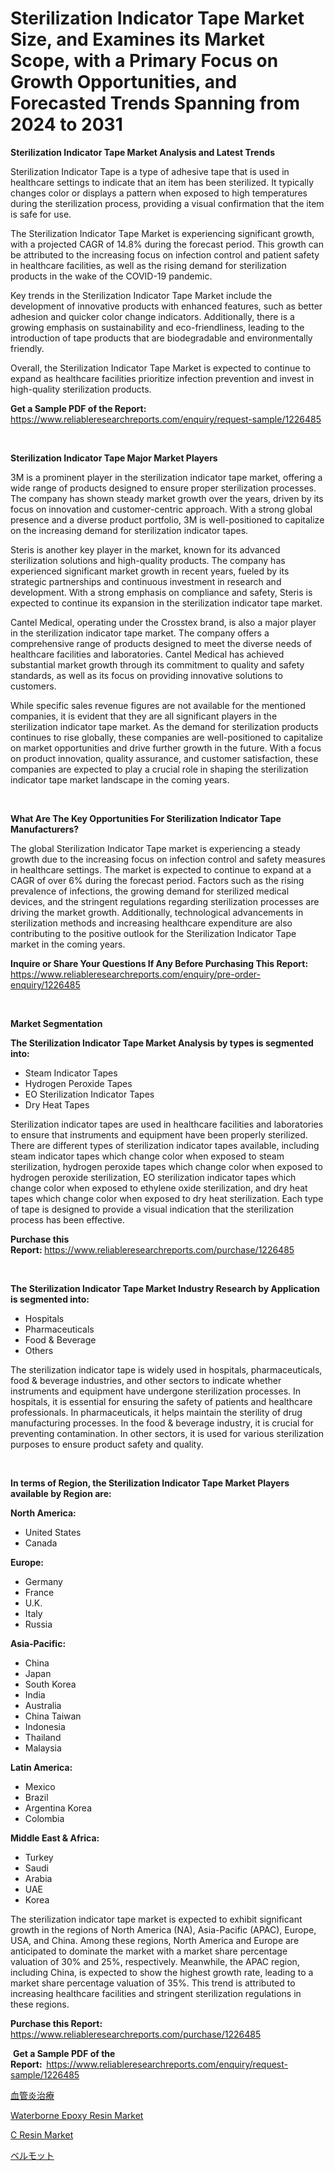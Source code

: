 <p><h1>Sterilization Indicator Tape Market Size, and Examines its Market Scope, with a Primary Focus on Growth Opportunities, and Forecasted Trends Spanning from 2024 to 2031</h1></p><p><strong>Sterilization Indicator Tape Market Analysis and Latest Trends</strong></p>
<p><p>Sterilization Indicator Tape is a type of adhesive tape that is used in healthcare settings to indicate that an item has been sterilized. It typically changes color or displays a pattern when exposed to high temperatures during the sterilization process, providing a visual confirmation that the item is safe for use.</p><p>The Sterilization Indicator Tape Market is experiencing significant growth, with a projected CAGR of 14.8% during the forecast period. This growth can be attributed to the increasing focus on infection control and patient safety in healthcare facilities, as well as the rising demand for sterilization products in the wake of the COVID-19 pandemic.</p><p>Key trends in the Sterilization Indicator Tape Market include the development of innovative products with enhanced features, such as better adhesion and quicker color change indicators. Additionally, there is a growing emphasis on sustainability and eco-friendliness, leading to the introduction of tape products that are biodegradable and environmentally friendly.</p><p>Overall, the Sterilization Indicator Tape Market is expected to continue to expand as healthcare facilities prioritize infection prevention and invest in high-quality sterilization products.</p></p>
<p><strong>Get a Sample PDF of the Report:&nbsp;</strong> <a href="https://www.reliableresearchreports.com/enquiry/request-sample/1226485">https://www.reliableresearchreports.com/enquiry/request-sample/1226485</a></p>
<p>&nbsp;</p>
<p><strong>Sterilization Indicator Tape Major Market Players</strong></p>
<p><p>3M is a prominent player in the sterilization indicator tape market, offering a wide range of products designed to ensure proper sterilization processes. The company has shown steady market growth over the years, driven by its focus on innovation and customer-centric approach. With a strong global presence and a diverse product portfolio, 3M is well-positioned to capitalize on the increasing demand for sterilization indicator tapes.</p><p>Steris is another key player in the market, known for its advanced sterilization solutions and high-quality products. The company has experienced significant market growth in recent years, fueled by its strategic partnerships and continuous investment in research and development. With a strong emphasis on compliance and safety, Steris is expected to continue its expansion in the sterilization indicator tape market.</p><p>Cantel Medical, operating under the Crosstex brand, is also a major player in the sterilization indicator tape market. The company offers a comprehensive range of products designed to meet the diverse needs of healthcare facilities and laboratories. Cantel Medical has achieved substantial market growth through its commitment to quality and safety standards, as well as its focus on providing innovative solutions to customers.</p><p>While specific sales revenue figures are not available for the mentioned companies, it is evident that they are all significant players in the sterilization indicator tape market. As the demand for sterilization products continues to rise globally, these companies are well-positioned to capitalize on market opportunities and drive further growth in the future. With a focus on product innovation, quality assurance, and customer satisfaction, these companies are expected to play a crucial role in shaping the sterilization indicator tape market landscape in the coming years.</p></p>
<p>&nbsp;</p>
<p><strong>What Are The Key Opportunities For Sterilization Indicator Tape Manufacturers?</strong></p>
<p><p>The global Sterilization Indicator Tape market is experiencing a steady growth due to the increasing focus on infection control and safety measures in healthcare settings. The market is expected to continue to expand at a CAGR of over 6% during the forecast period. Factors such as the rising prevalence of infections, the growing demand for sterilized medical devices, and the stringent regulations regarding sterilization processes are driving the market growth. Additionally, technological advancements in sterilization methods and increasing healthcare expenditure are also contributing to the positive outlook for the Sterilization Indicator Tape market in the coming years.</p></p>
<p><strong>Inquire or Share Your Questions If Any Before Purchasing This Report:</strong> <a href="https://www.reliableresearchreports.com/enquiry/pre-order-enquiry/1226485">https://www.reliableresearchreports.com/enquiry/pre-order-enquiry/1226485</a></p>
<p>&nbsp;</p>
<p><strong>Market Segmentation</strong></p>
<p><strong>The Sterilization Indicator Tape Market Analysis by types is segmented into:</strong></p>
<p><ul><li>Steam Indicator Tapes</li><li>Hydrogen Peroxide Tapes</li><li>EO Sterilization Indicator Tapes</li><li>Dry Heat Tapes</li></ul></p>
<p><p>Sterilization indicator tapes are used in healthcare facilities and laboratories to ensure that instruments and equipment have been properly sterilized. There are different types of sterilization indicator tapes available, including steam indicator tapes which change color when exposed to steam sterilization, hydrogen peroxide tapes which change color when exposed to hydrogen peroxide sterilization, EO sterilization indicator tapes which change color when exposed to ethylene oxide sterilization, and dry heat tapes which change color when exposed to dry heat sterilization. Each type of tape is designed to provide a visual indication that the sterilization process has been effective.</p></p>
<p><strong>Purchase this Report:&nbsp;</strong><a href="https://www.reliableresearchreports.com/purchase/1226485">https://www.reliableresearchreports.com/purchase/1226485</a></p>
<p>&nbsp;</p>
<p><strong>The Sterilization Indicator Tape Market Industry Research by Application is segmented into:</strong></p>
<p><ul><li>Hospitals</li><li>Pharmaceuticals</li><li>Food & Beverage</li><li>Others</li></ul></p>
<p><p>The sterilization indicator tape is widely used in hospitals, pharmaceuticals, food & beverage industries, and other sectors to indicate whether instruments and equipment have undergone sterilization processes. In hospitals, it is essential for ensuring the safety of patients and healthcare professionals. In pharmaceuticals, it helps maintain the sterility of drug manufacturing processes. In the food & beverage industry, it is crucial for preventing contamination. In other sectors, it is used for various sterilization purposes to ensure product safety and quality.</p></p>
<p>&nbsp;</p>
<p><strong>In terms of Region, the Sterilization Indicator Tape Market Players available by Region are:</strong></p>
<p>
    <p> <strong> North America: </strong>
        <ul>
            <li>United States</li>
            <li>Canada</li>
        </ul>
        </p> 
    <p> <strong> Europe: </strong>
        <ul>
            <li>Germany</li>
            <li>France</li>
            <li>U.K.</li>
            <li>Italy</li>
            <li>Russia</li>
        </ul>
        </p> 
    <p> <strong> Asia-Pacific: </strong>
        <ul>
            <li>China</li>
            <li>Japan</li>
            <li>South Korea</li>
            <li>India</li>
            <li>Australia</li>
            <li>China Taiwan</li>
            <li>Indonesia</li>
            <li>Thailand</li>
            <li>Malaysia</li>
        </ul>
        </p> 
    <p> <strong> Latin America: </strong>
        <ul>
            <li>Mexico</li>
            <li>Brazil</li>
            <li>Argentina Korea</li>
            <li>Colombia</li>
        </ul>
        </p> 
    <p> <strong> Middle East & Africa: </strong>
        <ul>
            <li>Turkey</li>
            <li>Saudi</li>
            <li>Arabia</li>
            <li>UAE</li>
            <li>Korea</li>
        </ul>
    </p>
    </p>
<p><p>The sterilization indicator tape market is expected to exhibit significant growth in the regions of North America (NA), Asia-Pacific (APAC), Europe, USA, and China. Among these regions, North America and Europe are anticipated to dominate the market with a market share percentage valuation of 30% and 25%, respectively. Meanwhile, the APAC region, including China, is expected to show the highest growth rate, leading to a market share percentage valuation of 35%. This trend is attributed to increasing healthcare facilities and stringent sterilization regulations in these regions.</p></p>
<p><strong>Purchase this Report: </strong><a href="https://www.reliableresearchreports.com/purchase/1226485">https://www.reliableresearchreports.com/purchase/1226485</a></p>
<p>&nbsp;<strong>Get a Sample PDF of the Report:&nbsp;&nbsp;</strong><a href="https://www.reliableresearchreports.com/enquiry/request-sample/1226485">https://www.reliableresearchreports.com/enquiry/request-sample/1226485</a></p>
<p><strong></strong></p>
<p><p><a href="https://medium.com/@charm854/%E8%A1%80%E7%AE%A1%E7%82%8E%E6%B2%BB%E7%99%82%E5%B8%82%E5%A0%B4%E3%81%AE%E8%A6%8F%E6%A8%A1-cagr-%E3%83%88%E3%83%AC%E3%83%B3%E3%83%89-2024-2030-8ff61c26ef95">血管炎治療</a></p><p><a href="https://github.com/jaidynmorantestelletmjzya/Market-Research-Report-List-1/blob/main/waterborne-epoxy-resin-market.md">Waterborne Epoxy Resin Market</a></p><p><a href="https://github.com/juniordelafrance/Market-Research-Report-List-2/blob/main/c-resin-market.md">C Resin Market</a></p><p><a href="https://medium.com/@munroco657/%E3%83%90%E3%83%BC%E3%83%A2%E3%83%B3%E3%83%88%E5%B8%82%E5%A0%B4%E3%81%AE%E5%88%86%E6%9E%90%E3%81%A82024%E5%B9%B4%E3%81%8B%E3%82%892031%E5%B9%B4%E3%81%AE%E6%9C%9F%E9%96%93%E3%81%AB%E4%BA%88%E6%B8%AC%E3%81%95%E3%82%8C%E3%82%8B%E5%B8%82%E5%A0%B4%E8%A6%8F%E6%A8%A1-801a41510cd1">ベルモット</a></p></p>